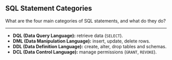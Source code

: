 ## SQL Statement Categories

What are the four main categories of SQL statements, and what do they do?

---

- **DQL (Data Query Language):** retrieve data (`SELECT`).  
- **DML (Data Manipulation Language):** insert, update, delete rows.  
- **DDL (Data Definition Language):** create, alter, drop tables and schemas.  
- **DCL (Data Control Language):** manage permissions (`GRANT`, `REVOKE`).

